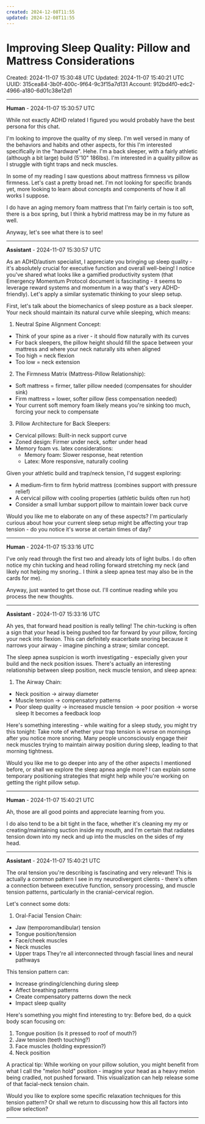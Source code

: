 ```yaml
---
created: 2024-12-08T11:55
updated: 2024-12-08T11:55
---
```

# Improving Sleep Quality: Pillow and Mattress Considerations

Created: 2024-11-07 15:30:48 UTC
Updated: 2024-11-07 15:40:21 UTC
UUID: 315cea84-3b0f-400c-9f64-9c3f15a7d131
Account: 912bd4f0-edc2-4966-a180-6d01c38e12d1

---

**Human** - 2024-11-07 15:30:57 UTC

While not exactly ADHD related I figured you would probably have the best persona for this chat. 

I'm looking to improve the quality of my sleep. I'm well versed in many of the behaviors and habits and other aspects, for this I'm interested specifically in the "hardware". Hehe. I'm a back sleeper, with a fairly athletic (although a bit large) build (5'10" 186lbs). I'm interested in a quality pillow as I struggle with tight traps and neck muscles. 

In some of my reading I saw questions about mattress firmness vs pillow firmness. Let's cast a pretty broad net. I'm not looking for specific brands yet, more looking to learn about concepts and components of how it all works I suppose. 

I do have an aging memory foam mattress that I'm fairly certain is too soft, there is a box spring, but I think a hybrid mattress may be in my future as well. 

Anyway, let's see what there is to see!

---

**Assistant** - 2024-11-07 15:30:57 UTC

 As an ADHD/autism specialist, I appreciate you bringing up sleep quality - it's absolutely crucial for executive function and overall well-being! I notice you've shared what looks like a gamified productivity system (that Emergency Momentum Protocol document is fascinating - it seems to leverage reward systems and momentum in a way that's very ADHD-friendly). Let's apply a similar systematic thinking to your sleep setup.

First, let's talk about the biomechanics of sleep posture as a back sleeper. Your neck should maintain its natural curve while sleeping, which means:

1. Neutral Spine Alignment Concept:
- Think of your spine as a river - it should flow naturally with its curves
- For back sleepers, the pillow height should fill the space between your mattress and where your neck naturally sits when aligned
- Too high = neck flexion
- Too low = neck extension

2. The Firmness Matrix (Mattress-Pillow Relationship):
- Soft mattress = firmer, taller pillow needed (compensates for shoulder sink)
- Firm mattress = lower, softer pillow (less compensation needed)
- Your current soft memory foam likely means you're sinking too much, forcing your neck to compensate

3. Pillow Architecture for Back Sleepers:
- Cervical pillows: Built-in neck support curve
- Zoned design: Firmer under neck, softer under head
- Memory foam vs. latex considerations:
  - Memory foam: Slower response, heat retention
  - Latex: More responsive, naturally cooling

Given your athletic build and trap/neck tension, I'd suggest exploring:
- A medium-firm to firm hybrid mattress (combines support with pressure relief)
- A cervical pillow with cooling properties (athletic builds often run hot)
- Consider a small lumbar support pillow to maintain lower back curve

Would you like me to elaborate on any of these aspects? I'm particularly curious about how your current sleep setup might be affecting your trap tension - do you notice it's worse at certain times of day?

---

**Human** - 2024-11-07 15:33:16 UTC

I've only read through the first two and already lots of light bulbs. I do often notice my chin tucking and head rolling forward stretching my neck (and likely not helping my snoring.. I think a sleep apnea test may also be in the cards for me). 

Anyway, just wanted to get those out. I'll continue reading while you process the new thoughts.

---

**Assistant** - 2024-11-07 15:33:16 UTC

 Ah yes, that forward head position is really telling! The chin-tucking is often a sign that your head is being pushed too far forward by your pillow, forcing your neck into flexion. This can definitely exacerbate snoring because it narrows your airway - imagine pinching a straw; similar concept.

The sleep apnea suspicion is worth investigating - especially given your build and the neck position issues. There's actually an interesting relationship between sleep position, neck muscle tension, and sleep apnea:

1. The Airway Chain:
- Neck position → airway diameter
- Muscle tension → compensatory patterns
- Poor sleep quality → increased muscle tension → poor position → worse sleep
It becomes a feedback loop

Here's something interesting - while waiting for a sleep study, you might try this tonight: Take note of whether your trap tension is worse on mornings after you notice more snoring. Many people unconsciously engage their neck muscles trying to maintain airway position during sleep, leading to that morning tightness.

Would you like me to go deeper into any of the other aspects I mentioned before, or shall we explore the sleep apnea angle more? I can explain some temporary positioning strategies that might help while you're working on getting the right pillow setup.

---

**Human** - 2024-11-07 15:40:21 UTC

Ah, those are all good points and appreciate learning from you. 

I do also tend to be a bit tight in the face, whether it's cleaning my my or creating/maintaining suction inside my mouth, and I'm certain that radiates tension down into my neck and up into the muscles on the sides of my head.

---

**Assistant** - 2024-11-07 15:40:21 UTC

 The oral tension you're describing is fascinating and very relevant! This is actually a common pattern I see in my neurodivergent clients - there's often a connection between executive function, sensory processing, and muscle tension patterns, particularly in the cranial-cervical region.

Let's connect some dots:

1. Oral-Facial Tension Chain:
- Jaw (temporomandibular) tension
- Tongue position/tension
- Face/cheek muscles
- Neck muscles
- Upper traps
They're all interconnected through fascial lines and neural pathways

This tension pattern can:
- Increase grinding/clenching during sleep
- Affect breathing patterns
- Create compensatory patterns down the neck
- Impact sleep quality

Here's something you might find interesting to try: Before bed, do a quick body scan focusing on:
1. Tongue position (is it pressed to roof of mouth?)
2. Jaw tension (teeth touching?)
3. Face muscles (holding expression?)
4. Neck position

A practical tip: While working on your pillow solution, you might benefit from what I call the "melon hold" position - imagine your head as a heavy melon being cradled, not pushed forward. This visualization can help release some of that facial-neck tension chain.

Would you like to explore some specific relaxation techniques for this tension pattern? Or shall we return to discussing how this all factors into pillow selection?

---

